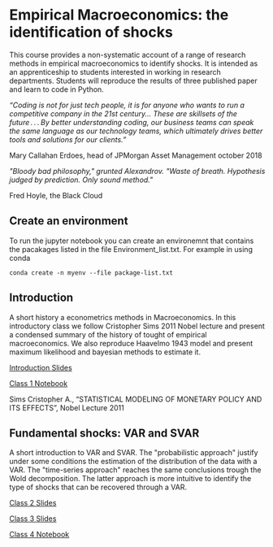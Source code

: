 # Empirical Macroeconomics: the identification of shocks
This course provides a non-systematic account of a range of research methods in empirical macroeconomics to identify shocks. It is intended as an apprenticeship to students interested in working in research departments. Students will reproduce the results of three published paper and learn to code in Python.


_“Coding is not for just tech people, it is for anyone who wants to run a competitive company in the 21st century... These are skillsets of the future . . . By better understanding coding, our business teams can speak the same language as our technology teams, which ultimately drives better tools and solutions for our clients.”_

Mary Callahan Erdoes, head of JPMorgan Asset Management october 2018

_"Bloody bad philosophy," grunted Alexandrov. "Waste of breath. Hypothesis judged by prediction. Only sound method."_

Fred Hoyle, the Black Cloud

## Create an environment
To run the jupyter notebook you can create an environemnt that contains the pacakages listed in the file Environment_list.txt. For example in using conda

```
conda create -n myenv --file package-list.txt
```
## Introduction
A short history a econometrics methods in Macroeconomics. In this introductory class we follow Cristopher Sims 2011 Nobel lecture and present a condensed summary of the history of tought of empirical macroeconomics. We also reproduce Haavelmo 1943 model and present maximum likelihood and bayesian methods to estimate it.

[Introduction Slides ](https://github.com/superfranci/Empirical_Macroeconomics/blob/edit/Slides/Class1EM2020.pdf)

[Class 1 Notebook ](https://github.com/superfranci/Empirical_Macroeconomics/blob/edit/Notebooks/Class1.ipynb)

Sims Cristopher A., “STATISTICAL MODELING OF MONETARY POLICY AND ITS EFFECTS”, Nobel Lecture 2011

## Fundamental shocks: VAR and SVAR
A short introduction to VAR and SVAR. The "probabilistic approach" justify under some conditions the estimation of the distribution of the data with a VAR. The "time-series approach" reaches the same conclusions trough the Wold decomposition. The latter approach is more intuitive to identify the type of shocks that can be recovered through a VAR.

[Class 2 Slides ](https://github.com/superfranci/Empirical_Macroeconomics/blob/edit/Slides/Class2EM2020.pdf)

[Class 3 Slides ](https://github.com/superfranci/Empirical_Macroeconomics/blob/edit/Slides/Class3EM2020.pdf)

[Class 4 Notebook ](https://github.com/superfranci/Empirical_Macroeconomics/blob/edit/Notebooks/Class4.ipynb)

